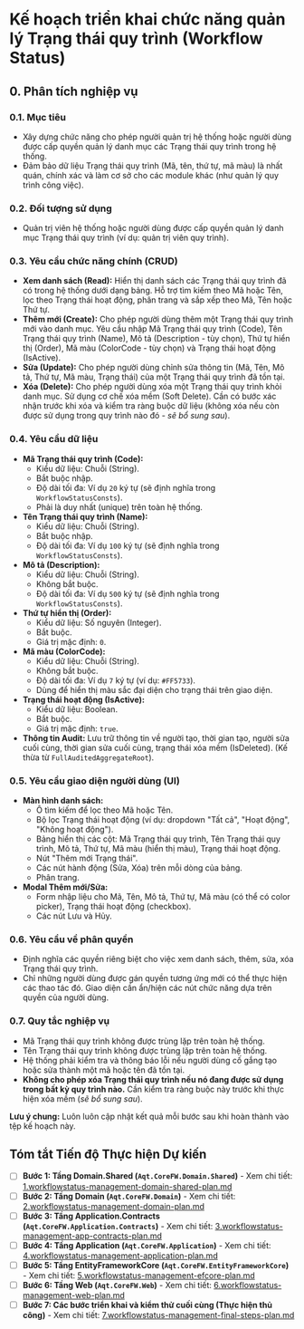 # Kế hoạch triển khai chức năng quản lý Trạng thái quy trình (Workflow Status)

## 0. Phân tích nghiệp vụ

### 0.1. Mục tiêu
- Xây dựng chức năng cho phép người quản trị hệ thống hoặc người dùng được cấp quyền quản lý danh mục các Trạng thái quy trình trong hệ thống.
- Đảm bảo dữ liệu Trạng thái quy trình (Mã, tên, thứ tự, mã màu) là nhất quán, chính xác và làm cơ sở cho các module khác (như quản lý quy trình công việc).

### 0.2. Đối tượng sử dụng
- Quản trị viên hệ thống hoặc người dùng được cấp quyền quản lý danh mục Trạng thái quy trình (ví dụ: quản trị viên quy trình).

### 0.3. Yêu cầu chức năng chính (CRUD)
- **Xem danh sách (Read):** Hiển thị danh sách các Trạng thái quy trình đã có trong hệ thống dưới dạng bảng. Hỗ trợ tìm kiếm theo Mã hoặc Tên, lọc theo Trạng thái hoạt động, phân trang và sắp xếp theo Mã, Tên hoặc Thứ tự.
- **Thêm mới (Create):** Cho phép người dùng thêm một Trạng thái quy trình mới vào danh mục. Yêu cầu nhập Mã Trạng thái quy trình (Code), Tên Trạng thái quy trình (Name), Mô tả (Description - tùy chọn), Thứ tự hiển thị (Order), Mã màu (ColorCode - tùy chọn) và Trạng thái hoạt động (IsActive).
- **Sửa (Update):** Cho phép người dùng chỉnh sửa thông tin (Mã, Tên, Mô tả, Thứ tự, Mã màu, Trạng thái) của một Trạng thái quy trình đã tồn tại.
- **Xóa (Delete):** Cho phép người dùng xóa một Trạng thái quy trình khỏi danh mục. Sử dụng cơ chế xóa mềm (Soft Delete). Cần có bước xác nhận trước khi xóa và kiểm tra ràng buộc dữ liệu (không xóa nếu còn được sử dụng trong quy trình nào đó - *sẽ bổ sung sau*).

### 0.4. Yêu cầu dữ liệu
- **Mã Trạng thái quy trình (Code):**
    - Kiểu dữ liệu: Chuỗi (String).
    - Bắt buộc nhập.
    - Độ dài tối đa: Ví dụ `20` ký tự (sẽ định nghĩa trong `WorkflowStatusConsts`).
    - Phải là duy nhất (unique) trên toàn hệ thống.
- **Tên Trạng thái quy trình (Name):**
    - Kiểu dữ liệu: Chuỗi (String).
    - Bắt buộc nhập.
    - Độ dài tối đa: Ví dụ `100` ký tự (sẽ định nghĩa trong `WorkflowStatusConsts`).
- **Mô tả (Description):**
    - Kiểu dữ liệu: Chuỗi (String).
    - Không bắt buộc.
    - Độ dài tối đa: Ví dụ `500` ký tự (sẽ định nghĩa trong `WorkflowStatusConsts`).
- **Thứ tự hiển thị (Order):**
    - Kiểu dữ liệu: Số nguyên (Integer).
    - Bắt buộc.
    - Giá trị mặc định: `0`.
- **Mã màu (ColorCode):**
    - Kiểu dữ liệu: Chuỗi (String).
    - Không bắt buộc.
    - Độ dài tối đa: Ví dụ `7` ký tự (ví dụ: `#FF5733`).
    - Dùng để hiển thị màu sắc đại diện cho trạng thái trên giao diện.
- **Trạng thái hoạt động (IsActive):**
    - Kiểu dữ liệu: Boolean.
    - Bắt buộc.
    - Giá trị mặc định: `true`.
- **Thông tin Audit:** Lưu trữ thông tin về người tạo, thời gian tạo, người sửa cuối cùng, thời gian sửa cuối cùng, trạng thái xóa mềm (IsDeleted). (Kế thừa từ `FullAuditedAggregateRoot`).

### 0.5. Yêu cầu giao diện người dùng (UI)
- **Màn hình danh sách:**
    - Ô tìm kiếm để lọc theo Mã hoặc Tên.
    - Bộ lọc Trạng thái hoạt động (ví dụ: dropdown "Tất cả", "Hoạt động", "Không hoạt động").
    - Bảng hiển thị các cột: Mã Trạng thái quy trình, Tên Trạng thái quy trình, Mô tả, Thứ tự, Mã màu (hiển thị màu), Trạng thái hoạt động.
    - Nút "Thêm mới Trạng thái".
    - Các nút hành động (Sửa, Xóa) trên mỗi dòng của bảng.
    - Phân trang.
- **Modal Thêm mới/Sửa:**
    - Form nhập liệu cho Mã, Tên, Mô tả, Thứ tự, Mã màu (có thể có color picker), Trạng thái hoạt động (checkbox).
    - Các nút Lưu và Hủy.

### 0.6. Yêu cầu về phân quyền
- Định nghĩa các quyền riêng biệt cho việc xem danh sách, thêm, sửa, xóa Trạng thái quy trình.
- Chỉ những người dùng được gán quyền tương ứng mới có thể thực hiện các thao tác đó. Giao diện cần ẩn/hiện các nút chức năng dựa trên quyền của người dùng.

### 0.7. Quy tắc nghiệp vụ
- Mã Trạng thái quy trình không được trùng lặp trên toàn hệ thống.
- Tên Trạng thái quy trình không được trùng lặp trên toàn hệ thống.
- Hệ thống phải kiểm tra và thông báo lỗi nếu người dùng cố gắng tạo hoặc sửa thành một mã hoặc tên đã tồn tại.
- **Không cho phép xóa Trạng thái quy trình nếu nó đang được sử dụng trong bất kỳ quy trình nào.** Cần kiểm tra ràng buộc này trước khi thực hiện xóa mềm (*sẽ bổ sung sau*).

**Lưu ý chung:** Luôn luôn cập nhật kết quả mỗi bước sau khi hoàn thành vào tệp kế hoạch này.

## Tóm tắt Tiến độ Thực hiện Dự kiến

- [ ] **Bước 1: Tầng Domain.Shared (`Aqt.CoreFW.Domain.Shared`)** - Xem chi tiết: [1.workflowstatus-management-domain-shared-plan.md](./1.workflowstatus-management-domain-shared-plan.md)
- [ ] **Bước 2: Tầng Domain (`Aqt.CoreFW.Domain`)** - Xem chi tiết: [2.workflowstatus-management-domain-plan.md](./2.workflowstatus-management-domain-plan.md)
- [ ] **Bước 3: Tầng Application.Contracts (`Aqt.CoreFW.Application.Contracts`)** - Xem chi tiết: [3.workflowstatus-management-app-contracts-plan.md](./3.workflowstatus-management-app-contracts-plan.md)
- [ ] **Bước 4: Tầng Application (`Aqt.CoreFW.Application`)** - Xem chi tiết: [4.workflowstatus-management-application-plan.md](./4.workflowstatus-management-application-plan.md)
- [ ] **Bước 5: Tầng EntityFrameworkCore (`Aqt.CoreFW.EntityFrameworkCore`)** - Xem chi tiết: [5.workflowstatus-management-efcore-plan.md](./5.workflowstatus-management-efcore-plan.md)
- [ ] **Bước 6: Tầng Web (`Aqt.CoreFW.Web`)** - Xem chi tiết: [6.workflowstatus-management-web-plan.md](./6.workflowstatus-management-web-plan.md)
- [ ] **Bước 7: Các bước triển khai và kiểm thử cuối cùng (Thực hiện thủ công)** - Xem chi tiết: [7.workflowstatus-management-final-steps-plan.md](./7.workflowstatus-management-final-steps-plan.md) 